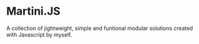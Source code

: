 # Martini.JS
A collection of jightweight, simple and funtional modular solutions created with Javascript by myself.
